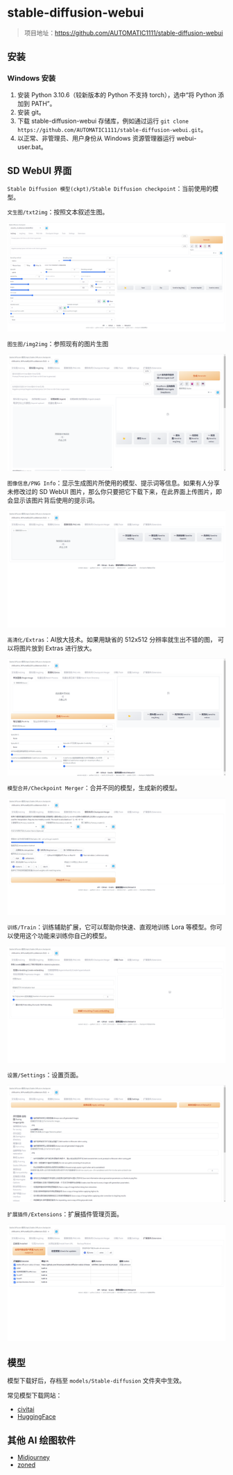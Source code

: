# stable-diffusion-webui

> 项目地址：https://github.com/AUTOMATIC1111/stable-diffusion-webui

## 安装

### Windows 安装

1. 安装 Python 3.10.6（较新版本的 Python 不支持 torch），选中“将 Python 添加到 PATH”。
2. 安装 git。
3. 下载 stable-diffusion-webui 存储库，例如通过运行 `git clone https://github.com/AUTOMATIC1111/stable-diffusion-webui.git`。
4. 以正常、非管理员、用户身份从 Windows 资源管理器运行 webui-user.bat。

## SD WebUI 界面

`Stable Diffusion 模型(ckpt)/Stable Diffusion checkpoint`：当前使用的模型。

`文生图/txt2img`：按照文本叙述生图。

![txt2img](assets/txt2img.png)

`图生图/img2img`：参照现有的图片生图

![img2img](assets/img2img.png)

`图像信息/PNG Info`：显示生成图片所使用的模型、提示词等信息。如果有人分享
未修改过的 SD WebUI 图片，那么你只要把它下载下来，在此界面上传图片，即会显示该图片背后使用的提示词。

![png-info](assets/png-info.png)

`高清化/Extras`：AI放大技术。如果用缺省的 512x512 分辨率就生出不错的图，
可以将图片放到 Extras 进行放大。

![extras](assets/extras.png)

`模型合并/Checkpoint Merger`：合并不同的模型，生成新的模型。

![checkpoint-merger](assets/checkpoint-merger.png)

`训练/Train`：训练辅助扩展，它可以帮助你快速、直观地训练 Lora 等模型。你可以使用这个功能来训练你自己的模型。

![train](assets/train.png)

`设置/Settings`：设置页面。

![settings](assets/settings.png)

`扩展插件/Extensions`：扩展插件管理页面。

![extensions](assets/extensions.png)

## 模型

模型下载好后，存档至 `models/Stable-diffusion` 文件夹中生效。

常见模型下载网站：

- [civitai](https://civitai.com)
- [HuggingFace](https://huggingface.co/models?other=stable-diffusion)

## 其他 AI 绘图软件

- [Midjourney](https://www.midjourney.com/)
- [zoned](https://zoned.ai/home)
